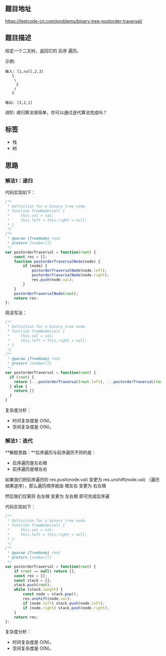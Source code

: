 ## 题目地址

https://leetcode-cn.com/problems/binary-tree-postorder-traversal/

## 题目描述

给定一个二叉树，返回它的 后序 遍历。

示例:
```
输入: [1,null,2,3]  
   1
    \
     2
    /
   3 

输出: [3,2,1]
```

进阶: 递归算法很简单，你可以通过迭代算法完成吗？

## 标签

- 栈
- 树

## 思路

### 解法1：递归

代码实现如下：
```javascript
/**
 * Definition for a binary tree node.
 * function TreeNode(val) {
 *     this.val = val;
 *     this.left = this.right = null;
 * }
 */
/**
 * @param {TreeNode} root
 * @return {number[]}
 */
var postorderTraversal = function(root) {
    const res = [];
    function postorderTraversalNode(node) {
        if (node) {
            postorderTraversalNode(node.left);
            postorderTraversalNode(node.right);
            res.push(node.val);
        }
    }
    postorderTraversalNode(root);
    return res;
};
```

简洁写法：
```javascript
/**
 * Definition for a binary tree node.
 * function TreeNode(val) {
 *     this.val = val;
 *     this.left = this.right = null;
 * }
 */
/**
 * @param {TreeNode} root
 * @return {number[]}
 */
var postorderTraversal = function(root) {
  if (root) {
    return [...postorderTraversal(root.left), ...postorderTraversal(root.right), root.val]
  } else {
    return []
  }
}
```

复杂度分析：

- 时间复杂度是 O(N)。
- 空间复杂度是 O(N)。

### 解法1：迭代

**解题思路：**后序遍历与前序遍历不同的是：

- 后序遍历是左右根
- 前序遍历是根左右

如果我们把前序遍历的 res.push(node.val) 变更为 res.unshift(node.val) （遍历结果逆序），那么遍历顺序就由 根左右 变更为 右左根

然后我们仅需将 右左根 变更为 左右根 即可完成后序遍

代码实现如下：
```javascript
/**
 * Definition for a binary tree node.
 * function TreeNode(val) {
 *     this.val = val;
 *     this.left = this.right = null;
 * }
 */
/**
 * @param {TreeNode} root
 * @return {number[]}
 */
var postorderTraversal = function(root) {
    if (root == null) return [];
    const res = [];
    const stack = [];
    stack.push(root);
    while (stack.length) {
        const node = stack.pop();
        res.unshift(node.val);
        if (node.left) stack.push(node.left);
        if (node.right) stack.push(node.right);
    }
    return res;
};
```

复杂度分析：

- 时间复杂度是 O(N)。
- 空间复杂度是 O(N)。